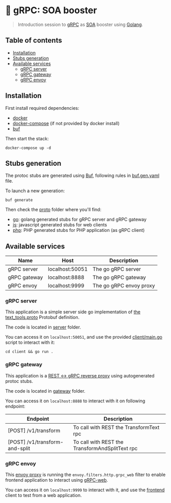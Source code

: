 # 🚀 gRPC: SOA booster

> Introduction session to [gRPC](https://grpc.io) as [SOA](https://en.wikipedia.org/wiki/Service-oriented_architecture) booster using [Golang](https://go.dev).

## Table of contents

- [Installation](#installation)
- [Stubs generation](#stubs-generation)
- [Available services](#available-services)
  - [gRPC server](#grpc-server)
  - [gRPC gateway](#grpc-gateway)
  - [gRPC envoy](#grpc-envoy)

## Installation

First install required dependencies:

- [docker](https://www.docker.com/)
- [docker-compose](https://docs.docker.com/compose/) (if not provided by docker install)
- [buf](https://docs.buf.build/installation)

Then start the stack:

```shell
docker-compose up -d
```

## Stubs generation

The protoc stubs are generated using [Buf](https://docs.buf.build/), following rules in [buf.gen.yaml](buf.gen.yaml) file.

To launch a new generation:

```shell
buf generate
```

Then check the [proto](proto) folder where you'll find:
- [go](proto/go): golang generated stubs for gRPC server and gRPC gateway
- [js](proto/js): javascript generated stubs for web clients
- [php](proto/php): PHP generated stubs for PHP application (as gRPC client)

## Available services

| Name         | Host            | Description             |
|--------------|-----------------|-------------------------|
| gRPC server  | localhost:50051 | The go gRPC server      |
| gRPC gateway | localhost:8888  | The go gRPC gateway     |
| gRPC envoy   | localhost:9999  | The go gRPC envoy proxy |

### gRPC server

This application is a simple server side go implementation of [the text_tools.proto](proto/text_tools.proto) Protobuf definition.

The code is located in [server](server) folder.

You can access it on `localhost:50051`, and use the provided [client/main.go](client/main.go) script to interact with it:

```shell
cd client && go run .
```

### gRPC gateway

This application is a [REST <-> gRPC reverse proxy](https://github.com/grpc-ecosystem/grpc-gateway) using autogenerated protoc stubs.

The code is located in [gateway](gateway) folder.

You can access it on `localhost:8888` to interact with it on following endpoint:

| Endpoint                       | Description                                     |
|--------------------------------|-------------------------------------------------|
| [POST] /v1/transform           | To call with REST the TransformText rpc         |
| [POST] /v1/transform-and-split | To call with REST the TransformAndSplitText rpc |

### gRPC envoy

This [envoy proxy](https://www.envoyproxy.io/) is running the `envoy.filters.http.grpc_web` filter to enable frontend application to interact using [gRPC-web](https://github.com/grpc/grpc-web).

You can access it on `localhost:9999` to interact with it, and use the [frontend](frontend) client to test from a web application.